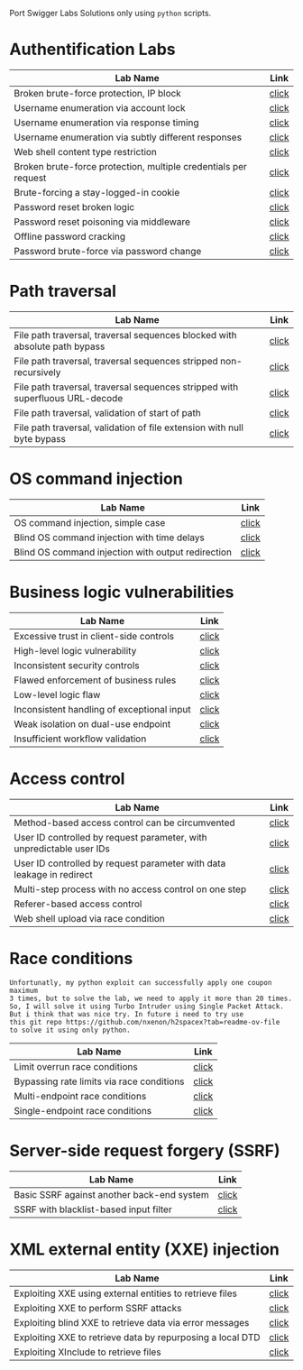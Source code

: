 Port Swigger Labs Solutions only using `python` scripts.


# Authentification Labs
|Lab Name|Link|
|---|---|
|Broken brute-force protection, IP block|[click](ServerSide/Authentification/Broken%20brute-force%20protection%2C%20IP%20block/solve.py)|
|Username enumeration via account lock|[click](/ServerSide/Authentification/Username%20enumeration%20via%20account%20lock/solve.py)|
|Username enumeration via response timing|[click](/ServerSide/Authentification/Username%20enumeration%20via%20response%20timing/solve.py)|
|Username enumeration via subtly different responses|[click](/ServerSide/Authentification/Username%20enumeration%20via%20subtly%20different%20responses/solve.py)|
|Web shell content type restriction|[click](https://github.com/NOZ1000/PortSwiggerSolutions/blob/main/ServerSide/FileUpload/web_shell_content_type_rest/solve.py)|
|Broken brute-force protection, multiple credentials per request|[click](/ServerSide/Authentification/Broken%20brute-force%20protection,%20multiple%20credentials%20per%20request/solve.py)|
|Brute-forcing a stay-logged-in cookie|[click](/ServerSide/Authentification/Brute-forcing%20a%20stay-logged-in%20cookie/solve.py)|
|Password reset broken logic|[click](/ServerSide/Authentification/Password%20reset%20broken%20logic/solve.py)|
|Password reset poisoning via middleware|[click](/ServerSide/Authentification/Password%20reset%20poisoning%20via%20middleware/solve.py)|
|Offline password cracking|[click](/ServerSide/Authentification/Offline%20password%20cracking/solve.py)|
|Password brute-force via password change|[click](/ServerSide/Authentification/Password%20brute-force%20via%20password%20change/solve.py)|

# Path traversal
|Lab Name|Link|
|---|---|
|File path traversal, traversal sequences blocked with absolute path bypass|[click](/ServerSide/PathTraversal/File%20path%20traversal,%20traversal%20sequences%20blocked%20with%20absolute%20path%20bypass/solve.py)|
|File path traversal, traversal sequences stripped non-recursively|[click](/ServerSide/PathTraversal/File%20path%20traversal,%20traversal%20sequences%20stripped%20non-recursively/solve.py)|
|File path traversal, traversal sequences stripped with superfluous URL-decode|[click](/ServerSide/PathTraversal/File%20path%20traversal,%20traversal%20sequences%20stripped%20with%20superfluous%20URL-decode/solve.py)|
|File path traversal, validation of start of path|[click](/ServerSide/PathTraversal/File%20path%20traversal,%20validation%20of%20start%20of%20path/solve.py)|
|File path traversal, validation of file extension with null byte bypass|[click](/ServerSide/PathTraversal/File%20path%20traversal,%20validation%20of%20file%20extension%20with%20null%20byte%20bypass/solve.py)|

# OS command injection
|Lab Name|Link|
|---|---|
|OS command injection, simple case|[click](/ServerSide/OS%20command%20injection/OS%20command%20injection,%20simple%20case/solve.py)|
|Blind OS command injection with time delays|[click](/ServerSide/OS%20command%20injection/Blind%20OS%20command%20injection%20with%20time%20delays/solve.py)|
|Blind OS command injection with output redirection|[click](/ServerSide/OS%20command%20injection/Blind%20OS%20command%20injection%20with%20output%20redirection/solve.py)|

# Business logic vulnerabilities
|Lab Name|Link|
|---|---|
|Excessive trust in client-side controls|[click](/ServerSide/Business%20logic%20vulnerabilities/Excessive%20trust%20in%20client-side%20controls/solve.py)|
|High-level logic vulnerability|[click](/ServerSide/Business%20logic%20vulnerabilities/High-level%20logic%20vulnerability/solve.py)|
|Inconsistent security controls|[click](/ServerSide/Business%20logic%20vulnerabilities/Inconsistent%20security%20controls/solve.py)|
|Flawed enforcement of business rules|[click](/ServerSide/Business%20logic%20vulnerabilities/Flawed%20enforcement%20of%20business%20rules/solve.py)|
|Low-level logic flaw|[click](/ServerSide/Business%20logic%20vulnerabilities/Low-level%20logic%20flaw/solve.py)|
|Inconsistent handling of exceptional input|[click](/ServerSide/Business%20logic%20vulnerabilities/Inconsistent%20handling%20of%20exceptional%20input/solve.py)|
|Weak isolation on dual-use endpoint|[click](/ServerSide/Business%20logic%20vulnerabilities/Weak%20isolation%20on%20dual-use%20endpoint/solve.py)
|Insufficient workflow validation|[click](/ServerSide/Business%20logic%20vulnerabilities/Insufficient%20workflow%20validation/solve.md)|

# Access control
|Lab Name|Link|
|---|---|
|Method-based access control can be circumvented|[click](/ServerSide/AccessControl/Method-based%20access%20control%20can%20be%20circumvented/solve.py)|
|User ID controlled by request parameter, with unpredictable user IDs|[click](/ServerSide/AccessControl/User%20ID%20controlled%20by%20request%20parameter,%20with%20unpredictable%20user%20IDs%20/solve.py)|
|User ID controlled by request parameter with data leakage in redirect|[click](/ServerSide/AccessControl/User%20ID%20controlled%20by%20request%20parameter%20with%20data%20leakage%20in%20redirect/solve.py)|
|Multi-step process with no access control on one step|[click](/ServerSide/AccessControl/Multi-step%20process%20with%20no%20access%20control%20on%20one%20step/solve.py)|
|Referer-based access control|[click](/ServerSide/AccessControl/Referer-based%20access%20control/solve.py)|
|Web shell upload via race condition|[click](/ServerSide/FileUpload/Web%20shell%20upload%20via%20race%20condition/solve.py)|

# Race conditions
    Unfortunatly, my python exploit can successfully apply one coupon maximum 
    3 times, but to solve the lab, we need to apply it more than 20 times.
    So, I will solve it using Turbo Intruder using Single Packet Attack. 
    But i think that was nice try. In future i need to try use 
    this git repo https://github.com/nxenon/h2spacex?tab=readme-ov-file 
    to solve it using only python.
|Lab Name|Link|
|---|---|
|Limit overrun race conditions|[click](/ServerSide/Race%20conditions/Limit%20overrun%20race%20conditions/solve.py)|
|Bypassing rate limits via race conditions|[click](/ServerSide/Race%20conditions/Bypassing%20rate%20limits%20via%20race%20conditions/solve.md)|
|Multi-endpoint race conditions|[click](/ServerSide/Race%20conditions/Multi-endpoint%20race%20conditions/solve.md)|
|Single-endpoint race conditions|[click](/ServerSide/Race%20conditions/Single-endpoint%20race%20conditions/solve.md)|


# Server-side request forgery (SSRF)

|Lab Name|Link|
|---|---|
|Basic SSRF against another back-end system|[click](/ServerSide/SSRF/Basic%20SSRF%20against%20another%20back-end%20system/solve.py)|
|SSRF with blacklist-based input filter|[click](/ServerSide/SSRF/SSRF%20with%20blacklist-based%20input%20filter/solve.py)|

# XML external entity (XXE) injection

|Lab Name|Link|
|---|---|
|Exploiting XXE using external entities to retrieve files|[click](/ServerSide/XXE/Exploiting%20XXE%20using%20external%20entities%20to%20retrieve%20files/solve.py)|
|Exploiting XXE to perform SSRF attacks|[click](/ServerSide/XXE/Exploiting%20XXE%20to%20perform%20SSRF%20attacks/solve.py)|
|Exploiting blind XXE to retrieve data via error messages|[click](/ServerSide/XXE/Exploiting%20blind%20XXE%20to%20retrieve%20data%20via%20error%20messages/solve.py)|
|Exploiting XXE to retrieve data by repurposing a local DTD|[click](/ServerSide/XXE/Exploiting%20XXE%20to%20retrieve%20data%20by%20repurposing%20a%20local%20DTD/solve.py)|
|Exploiting XInclude to retrieve files|[click](/ServerSide/XXE/Exploiting%20XInclude%20to%20retrieve%20files/solve.py)|